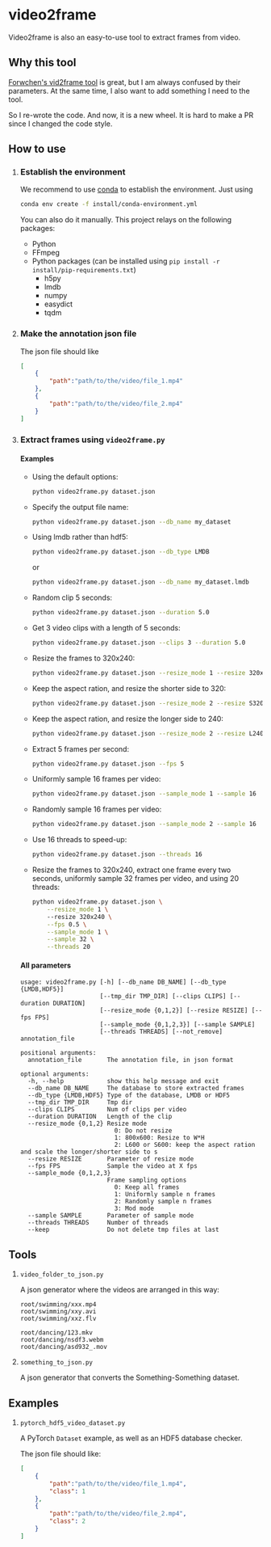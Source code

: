 # video2frame

Video2frame is also an easy-to-use tool to extract frames from video.

## Why this tool

[Forwchen's vid2frame tool](https://github.com/forwchen/vid2frame) is great, but I am always confused by their parameters. At the same time, I also want to add something I need to the tool. 

So I re-wrote the code. And now, it is a new wheel. It is hard to make a PR since I changed the code style. 

## How to use

1. ### Establish the environment
    
    We recommend to use [conda](https://conda.io/) to establish the environment. Just using 
    
    ```sh
    conda env create -f install/conda-environment.yml
    ```
    
    You can also do it manually. This project relays on the following packages:
    
    - Python
    - FFmpeg
    - Python packages (can be installed using `pip install -r install/pip-requirements.txt`)
        + h5py
        + lmdb
        + numpy
        + easydict
        + tqdm
    
1. ### Make the annotation json file
    
    The json file should like
    
    ```json
    [
        {
            "path":"path/to/the/video/file_1.mp4"
        },
        {
            "path":"path/to/the/video/file_2.mp4"
        }
    ]
    ```
    
1. ### Extract frames using `video2frame.py`
    
    #### Examples
    
    + Using the default options:
     
        ```sh
        python video2frame.py dataset.json
        ```
        
    + Specify the output file name:
    
        ```sh
        python video2frame.py dataset.json --db_name my_dataset
        ```
        
    + Using lmdb rather than hdf5:
    
        ```sh
        python video2frame.py dataset.json --db_type LMDB
        ``` 
        or 
        ```sh
        python video2frame.py dataset.json --db_name my_dataset.lmdb
        ```
        
    + Random clip 5 seconds:
    
        ```sh
        python video2frame.py dataset.json --duration 5.0
        ```
        
    + Get 3 video clips with a length of 5 seconds:
    
        ```sh
        python video2frame.py dataset.json --clips 3 --duration 5.0 
        ```
    
    + Resize the frames to 320x240:
        
        ```sh
        python video2frame.py dataset.json --resize_mode 1 --resize 320x240
        ```
    
    + Keep the aspect ration, and resize the shorter side to 320:
    
        ```sh
        python video2frame.py dataset.json --resize_mode 2 --resize S320
        ```
    
    + Keep the aspect ration, and resize the longer side to 240:
    
        ```sh
        python video2frame.py dataset.json --resize_mode 2 --resize L240
        ```
        
    + Extract 5 frames per second:
    
        ```sh
        python video2frame.py dataset.json --fps 5
        ```
    
    + Uniformly sample 16 frames per video:
    
        ```sh
        python video2frame.py dataset.json --sample_mode 1 --sample 16
        ```
    
    + Randomly sample 16 frames per video:
    
        ```sh
        python video2frame.py dataset.json --sample_mode 2 --sample 16
        ```
        
    + Use 16 threads to speed-up:
    
        ```sh
        python video2frame.py dataset.json --threads 16
        ```
    
    + Resize the frames to 320x240, extract one frame every two seconds, uniformly sample 32 frames per video, and using 20 threads:
    
        ```sh
        python video2frame.py dataset.json \
            --resize_mode 1 \ 
            --resize 320x240 \
            --fps 0.5 \
            --sample_mode 1 \
            --sample 32 \
            --threads 20
        ```
        
    #### All parameters
    
    ```text
    usage: video2frame.py [-h] [--db_name DB_NAME] [--db_type {LMDB,HDF5}]
                          [--tmp_dir TMP_DIR] [--clips CLIPS] [--duration DURATION] 
                          [--resize_mode {0,1,2}] [--resize RESIZE] [--fps FPS] 
                          [--sample_mode {0,1,2,3}] [--sample SAMPLE] 
                          [--threads THREADS] [--not_remove] annotation_file
    
    positional arguments:
      annotation_file       The annotation file, in json format
    
    optional arguments:
      -h, --help            show this help message and exit
      --db_name DB_NAME     The database to store extracted frames
      --db_type {LMDB,HDF5} Type of the database, LMDB or HDF5
      --tmp_dir TMP_DIR     Tmp dir
      --clips CLIPS         Num of clips per video
      --duration DURATION   Length of the clip
      --resize_mode {0,1,2} Resize mode
                              0: Do not resize
                              1: 800x600: Resize to W*H
                              2: L600 or S600: keep the aspect ration and scale the longer/shorter side to s
      --resize RESIZE       Parameter of resize mode
      --fps FPS             Sample the video at X fps
      --sample_mode {0,1,2,3}
                            Frame sampling options
                              0: Keep all frames
                              1: Uniformly sample n frames
                              2: Randomly sample n frames
                              3: Mod mode
      --sample SAMPLE       Parameter of sample mode
      --threads THREADS     Number of threads
      --keep                Do not delete tmp files at last
    ```
    
## Tools

1. `video_folder_to_json.py`

    A json generator where the videos are arranged in this way:

    ```text
    root/swimming/xxx.mp4
    root/swimming/xxy.avi
    root/swimming/xxz.flv
    
    root/dancing/123.mkv
    root/dancing/nsdf3.webm
    root/dancing/asd932_.mov
    ``` 
1. `something_to_json.py`
    
    A json generator that converts the Something-Something dataset.
    
## Examples

1. `pytorch_hdf5_video_dataset.py`

    A PyTorch `Dataset` example, as well as an HDF5 database checker.
    
    The json file should like:
    
    ```json
    [
        {
            "path":"path/to/the/video/file_1.mp4",
            "class": 1
        },
        {
            "path":"path/to/the/video/file_2.mp4",
            "class": 2
        }
    ]
    ```